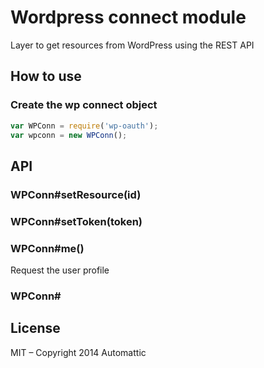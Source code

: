 
# Wordpress connect module

  Layer to get resources from WordPress using the REST API


## How to use

### Create the wp connect object

```js
var WPConn = require('wp-oauth');
var wpconn = new WPConn();
```

## API

### WPConn#setResource(id)

### WPConn#setToken(token)

### WPConn#me()

Request the user profile

### WPConn#

## License

MIT – Copyright 2014 Automattic
